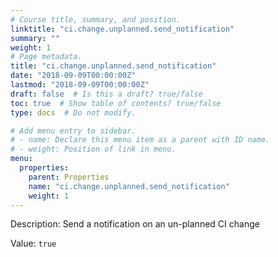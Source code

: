 ```yaml
---
# Course title, summary, and position.
linktitle: "ci.change.unplanned.send_notification"
summary: ""
weight: 1
# Page metadata.
title: "ci.change.unplanned.send_notification"
date: "2018-09-09T00:00:00Z"
lastmod: "2018-09-09T00:00:00Z"
draft: false  # Is this a draft? true/false
toc: true  # Show table of contents? true/false
type: docs  # Do not modify.

# Add menu entry to sidebar.
# - name: Declare this menu item as a parent with ID name.
# - weight: Position of link in menu.
menu:
  properties:
    parent: Properties
    name: "ci.change.unplanned.send_notification"
    weight: 1
---
```


Description: Send a notification on an un-planned CI change 


Value: `true`